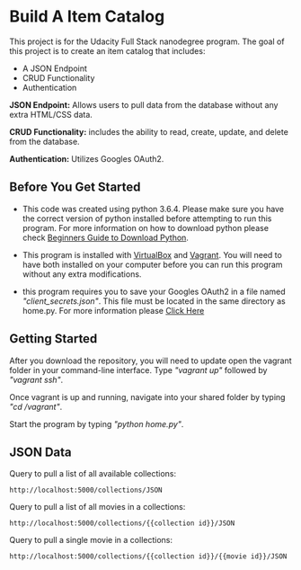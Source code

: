 # Build A Item Catalog

This project is for the Udacity Full Stack nanodegree program. The goal of this project is to create an item catalog that includes:

* A JSON Endpoint
* CRUD Functionality
* Authentication

**JSON Endpoint:** Allows users to pull data from the database without any extra HTML/CSS data.

**CRUD Functionality:** includes the ability to read, create, update, and delete from the database.

**Authentication:** Utilizes Googles OAuth2.


## Before You Get Started

* This code was created using python 3.6.4. Please make sure you have the correct version of python installed before attempting to run this program. For more information on how to download python please check [Beginners Guide to Download Python](https://wiki.python.org/moin/BeginnersGuide/Download).

* This program is installed with [VirtualBox](https://www.virtualbox.org/wiki/Download_Old_Builds_5_1) and [Vagrant](https://www.vagrantup.com/downloads.html). You will need to have both installed on your computer before you can run this program without any extra modifications.

* this program requires you to save your Googles OAuth2 in a file named *"client_secrets.json"*. This file must be located in the same directory as home.py. For more information please [Click Here](https://cloud.google.com/genomics/downloading-credentials-for-api-access)  

## Getting Started

After you download the repository, you will need to update open the vagrant
folder in your command-line interface. Type *"vagrant up"* followed by *"vagrant ssh"*.

Once vagrant is up and running, navigate into your shared folder by typing *"cd /vagrant"*.

Start the program by typing *"python home.py"*.


## JSON Data

Query to pull a list of all available collections:
```
http://localhost:5000/collections/JSON
```

Query to pull a list of all movies in a collections:
```
http://localhost:5000/collections/{{collection id}}/JSON
```

Query to pull a single movie in a collections:
```
http://localhost:5000/collections/{{collection id}}/{{movie id}}/JSON
```
